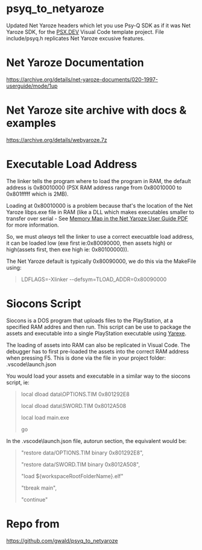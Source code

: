 # psyq_to_netyaroze
Updated Net Yaroze headers which let you use Psy-Q SDK as if it was Net Yaroze SDK, for the 
[PSX.DEV](https://www.psx.dev) Visual Code template project. File include/psyq.h replicates Net Yaroze excusive features.

# Net Yaroze Documentation
https://archive.org/details/net-yaroze-documents/020-1997-userguide/mode/1up

# Net Yaroze site archive with docs & examples
https://archive.org/details/webyaroze.7z

# Executable Load Address
The linker tells the program where to load the program in RAM, the default address is 0x80010000 (PSX RAM address range from 0x80010000 to 0x801fffff which is 2MB).

Loading at 0x80010000 is a problem because that's the location of the Net Yaroze libps.exe file in RAM (like a DLL which makes executables smaller to transfer over serial - See [Memory Map in the Net Yaroze User Guide PDF](https://archive.org/details/net-yaroze-documents/020-1997-userguide/page/38/mode/1up) for more information.

So, we must *always* tell the linker to use a correct execuatble load address, it can be loaded low (exe first ie:0x80090000, then assets high) or high(assets first, then exe high ie: 0x80100000)).

The Net Yaroze default is typically 0x80090000, we do this via the MakeFile using:

>LDFLAGS=-Xlinker --defsym=TLOAD_ADDR=0x80090000

# Siocons Script
Siocons is a DOS program that uploads files to the PlayStation, at a specified RAM addres and then run.
This script can be use to package the assets and executable into a single PlayStation executable using [Yarexe](https://github.com/gwald/Yarexe).

The loading of assets into RAM can also be replicated in Visual Code. The debugger has to first pre-loaded the assets into the correct RAM address when pressing F5. This is done via the file in your project folder: .vscode\launch.json

You would load your assets and executable in a similar way to the siocons script, ie:

>local dload data\OPTIONS.TIM 0x801292E8
>
>local dload data\SWORD.TIM 0x8012A508
>
>local load main.exe
>
>go

In the .vscode\launch.json file, autorun section, the equivalent would be:

>"restore data/OPTIONS.TIM  binary 0x801292E8",
>
>"restore data/SWORD.TIM  binary 0x8012A508",
>
>"load ${workspaceRootFolderName}.elf"
>
>"tbreak main",
>
>"continue"
 

# Repo from
https://github.com/gwald/psyq_to_netyaroze
